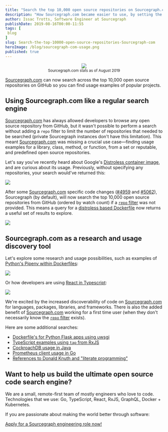 ```yaml
---
title: "Search the top 10,000 open source repositories on Sourcegraph.com"
description: "How Sourcegraph.com became easier to use, by setting the default search scope to the top 10,000 open source repositories on GitHub."
author: Issac Trotts, Software Engineer at Sourcegraph
publishDate: 2019-08-16T00:00-11:55
tags: [
 blog
]
slug: Search-the-top-10000-open-source-repositories-Sourcegraph-com
heroImage: /blog/sourcegraph-com-usage.png
published: true
---
```


<p style="text-align: center">
 <img src="/blog/sourcegraph-com-usage.png" />
 <br/><small>Sourcegraph.com stats as of August 2019</small>
</p>

[Sourcegraph.com](https://sourcegraph.com) can now search across the top 10,000 open source repositories on GitHub so you can find usage examples of popular projects.

## Using Sourcegraph.com like a regular search engine

[Sourcegraph.com](https://sourcegraph.com) has always allowed developers to browse any open source repository from GitHub, but it wasn't possible to perform a search without adding a `repo` filter to limit the number of repositories that needed to be searched (private Sourcegraph instances don't have this limitation). This meant [Sourcegraph.com](https://sourcegraph.com) was missing a crucial use case—finding usage examples for a library, class, method, or function, from a set or reputable, and predefined open source repositories.

Let's say you've recently heard about Google's [Distroless container image](https://github.com/GoogleContainerTools/distroless), and are curious about its usage. Previously, without specifying any repositories, your search would've returned this:

![](/blog/too-many-matching-repos.png)

After some [Sourcegraph.com](https://sourcegraph.com) specific code changes ([#4959](https://github.com/sourcegraph/sourcegraph/pull/4959/files) and [#5062](https://github.com/sourcegraph/sourcegraph/pull/5062/files)), Sourcegraph (by default), will now search the top 10,000 open source repositories from GitHub (ordered by watch count) if a [`repo` filter](https://docs.sourcegraph.com/user/search/queries) was not provided. This means a query for a [distroless based Dockerfile](https://sourcegraph.com/search?q=file:Dockerfile+FROM+gcr.io/distroless) now returns a useful set of results to explore.

![](/blog/distroless-image-results.png)

## Sourcegraph.com as a research and usage discovery tool

Let's explore some research and usage possibilities, such as examples of [Python's Pipenv within Dockerfiles](https://sourcegraph.com/search?q=pipenv+f:Dockerfile):

![](/blog/pipenv-search.png)

Or how developers are using [React in Typescript](https://sourcegraph.com/search?q=react%5C.+lang:typescript):

![](/blog/react-typescript-search.png)

We're excited by the increased discoverability of code on [Sourcegraph.com](https://sourcegraph.com) for languages, packages, libraries, and frameworks. There is also the added benefit of [Sourcegraph.com](https://sourcegraph.com) working for a first time user (when they don't necessarily know the [`repo` filter](https://docs.sourcegraph.com/user/search/queries) exists).

Here are some additional searches:

 - [Dockerfile's for Python Flask apps using uwsgi](https://sourcegraph.com/search?q=file:Dockerfile+%5EFROM%5Cs%2Bpython%5C:+uwsgi+flask+count:25)
 - [TypeScript examples using `tap` from RxJS](https://sourcegraph.com/search?q=lang:typescript+rxjs+tap%5C%28+count:25)
 - [CockroachDB usage in Java](https://sourcegraph.com/search?q=cockroachdb+lang:java+count:25)
 - [Prometheus client usage in Go](https://sourcegraph.com/search?q=lang:go+%5E%5Cs*%5C"github.com/prometheus/client_golang+count:25)
 - [References to Donald Knuth and "literate programming"](https://sourcegraph.com/search?q=knuth%5Cs*donald%7Cdonald%5Cs*knuth%7Cliterate%5Cs*programming+count:25)

## Want to help us build the ultimate open source code search engine?

We are a small, remote-first team of mostly engineers who love to code. Technologies that we use: Go, TypeScript, React, RxJS, GraphQL, Docker + Kubernetes.

If you are passionate about making the world better through software:

<a href="https://github.com/sourcegraph/careers/" class="btn btn-primary mt-4">Apply for a Sourcegraph engineering role now!</a>
